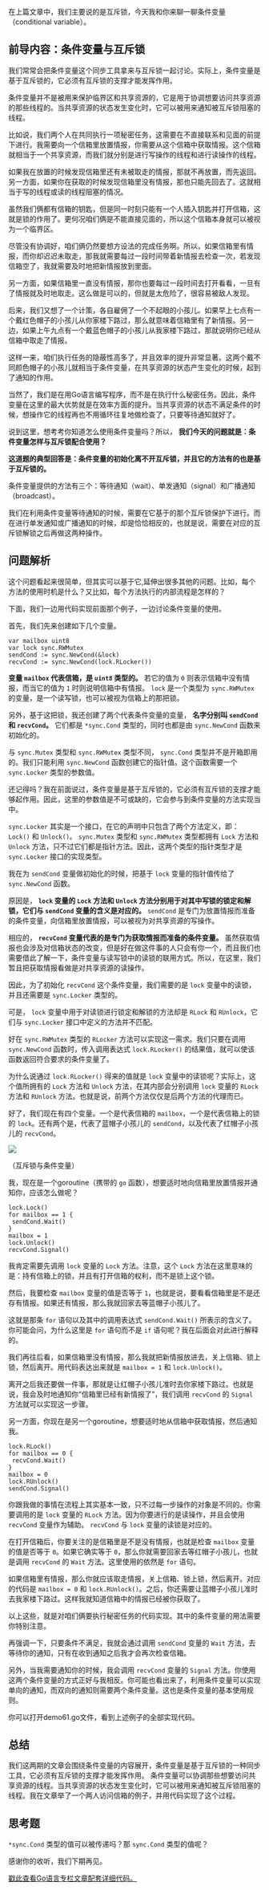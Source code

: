 在上篇文章中，我们主要说的是互斥锁，今天我和你来聊一聊条件变量（conditional variable）。

## 前导内容：条件变量与互斥锁

我们常常会把条件变量这个同步工具拿来与互斥锁一起讨论。实际上，条件变量是基于互斥锁的，它必须有互斥锁的支撑才能发挥作用。

条件变量并不是被用来保护临界区和共享资源的，它是用于协调想要访问共享资源的那些线程的。当共享资源的状态发生变化时，它可以被用来通知被互斥锁阻塞的线程。

比如说，我们两个人在共同执行一项秘密任务，这需要在不直接联系和见面的前提下进行。我需要向一个信箱里放置情报，你需要从这个信箱中获取情报。这个信箱就相当于一个共享资源，而我们就分别是进行写操作的线程和进行读操作的线程。

如果我在放置的时候发现信箱里还有未被取走的情报，那就不再放置，而先返回。另一方面，如果你在获取的时候发现信箱里没有情报，那也只能先回去了。这就相当于写的线程或读的线程阻塞的情况。

虽然我们俩都有信箱的钥匙，但是同一时刻只能有一个人插入钥匙并打开信箱，这就是锁的作用了。更何况咱们俩是不能直接见面的，所以这个信箱本身就可以被视为一个临界区。

尽管没有协调好，咱们俩仍然要想方设法的完成任务啊。所以，如果信箱里有情报，而你却迟迟未取走，那我就需要每过一段时间带着新情报去检查一次，若发现信箱空了，我就需要及时地把新情报放到里面。

另一方面，如果信箱里一直没有情报，那你也要每过一段时间去打开看看，一旦有了情报就及时地取走。这么做是可以的，但就是太危险了，很容易被敌人发现。

后来，我们又想了一个计策，各自雇佣了一个不起眼的小孩儿。如果早上七点有一个戴红色帽子的小孩儿从你家楼下路过，那么就意味着信箱里有了新情报。另一边，如果上午九点有一个戴蓝色帽子的小孩儿从我家楼下路过，那就说明你已经从信箱中取走了情报。

这样一来，咱们执行任务的隐蔽性高多了，并且效率的提升非常显著。这两个戴不同颜色帽子的小孩儿就相当于条件变量，在共享资源的状态产生变化的时候，起到了通知的作用。

当然了，我们是在用Go语言编写程序，而不是在执行什么秘密任务。因此，条件变量在这里的最大优势就是在效率方面的提升。当共享资源的状态不满足条件的时候，想操作它的线程再也不用循环往复地做检查了，只要等待通知就好了。

说到这里，想考考你知道怎么使用条件变量吗？所以， **我们今天的问题就是：条件变量怎样与互斥锁配合使用？**

**这道题的典型回答是：条件变量的初始化离不开互斥锁，并且它的方法有的也是基于互斥锁的。**

条件变量提供的方法有三个：等待通知（wait）、单发通知（signal）和广播通知（broadcast）。

我们在利用条件变量等待通知的时候，需要在它基于的那个互斥锁保护下进行。而在进行单发通知或广播通知的时候，却是恰恰相反的，也就是说，需要在对应的互斥锁解锁之后再做这两种操作。

## 问题解析

这个问题看起来很简单，但其实可以基于它,延伸出很多其他的问题。比如，每个方法的使用时机是什么？又比如，每个方法执行的内部流程是怎样的？

下面，我们一边用代码实现前面那个例子，一边讨论条件变量的使用。

首先，我们先来创建如下几个变量。

```
var mailbox uint8
var lock sync.RWMutex
sendCond := sync.NewCond(&lock)
recvCond := sync.NewCond(lock.RLocker())

```

**变量 `mailbox` 代表信箱，是 `uint8` 类型的。** 若它的值为 `0` 则表示信箱中没有情报，而当它的值为 `1` 时则说明信箱中有情报。 `lock` 是一个类型为 `sync.RWMutex` 的变量，是一个读写锁，也可以被视为信箱上的那把锁。

另外，基于这把锁，我还创建了两个代表条件变量的变量， **名字分别叫 `sendCond` 和 `recvCond`。** 它们都是 `*sync.Cond` 类型的，同时也都是由 `sync.NewCond` 函数来初始化的。

与 `sync.Mutex` 类型和 `sync.RWMutex` 类型不同， `sync.Cond` 类型并不是开箱即用的。我们只能利用 `sync.NewCond` 函数创建它的指针值。这个函数需要一个 `sync.Locker` 类型的参数值。

还记得吗？我在前面说过，条件变量是基于互斥锁的，它必须有互斥锁的支撑才能够起作用。因此，这里的参数值是不可或缺的，它会参与到条件变量的方法实现当中。

`sync.Locker` 其实是一个接口，在它的声明中只包含了两个方法定义，即： `Lock()` 和 `Unlock()`。 `sync.Mutex` 类型和 `sync.RWMutex` 类型都拥有 `Lock` 方法和 `Unlock` 方法，只不过它们都是指针方法。因此，这两个类型的指针类型才是 `sync.Locker` 接口的实现类型。

我在为 `sendCond` 变量做初始化的时候，把基于 `lock` 变量的指针值传给了 `sync.NewCond` 函数。

原因是， **`lock` 变量的 `Lock` 方法和 `Unlock` 方法分别用于对其中写锁的锁定和解锁，它们与 `sendCond` 变量的含义是对应的。** `sendCond` 是专门为放置情报而准备的条件变量，向信箱里放置情报，可以被视为对共享资源的写操作。

相应的， **`recvCond` 变量代表的是专门为获取情报而准备的条件变量。** 虽然获取情报也会涉及对信箱状态的改变，但是好在做这件事的人只会有你一个，而且我们也需要借此了解一下，条件变量与读写锁中的读锁的联用方式。所以，在这里，我们暂且把获取情报看做是对共享资源的读操作。

因此，为了初始化 `recvCond` 这个条件变量，我们需要的是 `lock` 变量中的读锁，并且还需要是 `sync.Locker` 类型的。

可是， `lock` 变量中用于对读锁进行锁定和解锁的方法却是 `RLock` 和 `RUnlock`，它们与 `sync.Locker` 接口中定义的方法并不匹配。

好在 `sync.RWMutex` 类型的 `RLocker` 方法可以实现这一需求。我们只要在调用 `sync.NewCond` 函数时，传入调用表达式 `lock.RLocker()` 的结果值，就可以使该函数返回符合要求的条件变量了。

为什么说通过 `lock.RLocker()` 得来的值就是 `lock` 变量中的读锁呢？实际上，这个值所拥有的 `Lock` 方法和 `Unlock` 方法，在其内部会分别调用 `lock` 变量的 `RLock` 方法和 `RUnlock` 方法。也就是说，前两个方法仅仅是后两个方法的代理而已。

好了，我们现在有四个变量。一个是代表信箱的 `mailbox`，一个是代表信箱上的锁的 `lock`。还有两个是，代表了蓝帽子小孩儿的 `sendCond`，以及代表了红帽子小孩儿的 `recvCond`。

![](https://static001.geekbang.org/resource/image/36/5d/3619456ade9d45a4d9c0fbd22bb6fd5d.png?wh=1627*829)

（互斥锁与条件变量）

我，现在是一个goroutine（携带的 `go` 函数），想要适时地向信箱里放置情报并通知你，应该怎么做呢？

```
lock.Lock()
for mailbox == 1 {
 sendCond.Wait()
}
mailbox = 1
lock.Unlock()
recvCond.Signal()

```

我肯定需要先调用 `lock` 变量的 `Lock` 方法。注意，这个 `Lock` 方法在这里意味的是：持有信箱上的锁，并且有打开信箱的权利，而不是锁上这个锁。

然后，我要检查 `mailbox` 变量的值是否等于 `1`，也就是说，要看看信箱里是不是还存有情报。如果还有情报，那么我就回家去等蓝帽子小孩儿了。

这就是那条 `for` 语句以及其中的调用表达式 `sendCond.Wait()` 所表示的含义了。你可能会问，为什么这里是 `for` 语句而不是 `if` 语句呢？我在后面会对此进行解释的。

我们再往后看，如果信箱里没有情报，那么我就把新情报放进去，关上信箱、锁上锁，然后离开。用代码表达出来就是 `mailbox = 1` 和 `lock.Unlock()`。

离开之后我还要做一件事，那就是让红帽子小孩儿准时去你家楼下路过。也就是说，我会及时地通知你“信箱里已经有新情报了”，我们调用 `recvCond` 的 `Signal` 方法就可以实现这一步骤。

另一方面，你现在是另一个goroutine，想要适时地从信箱中获取情报，然后通知我。

```
lock.RLock()
for mailbox == 0 {
 recvCond.Wait()
}
mailbox = 0
lock.RUnlock()
sendCond.Signal()

```

你跟我做的事情在流程上其实基本一致，只不过每一步操作的对象是不同的。你需要调用的是 `lock` 变量的 `RLock` 方法。因为你要进行的是读操作，并且会使用 `recvCond` 变量作为辅助。 `recvCond` 与 `lock` 变量的读锁是对应的。

在打开信箱后，你要关注的是信箱里是不是没有情报，也就是检查 `mailbox` 变量的值是否等于 `0`。如果它确实等于 `0`，那么你就需要回家去等红帽子小孩儿，也就是调用 `recvCond` 的 `Wait` 方法。这里使用的依然是 `for` 语句。

如果信箱里有情报，那么你就应该取走情报，关上信箱、锁上锁，然后离开。对应的代码是 `mailbox = 0` 和 `lock.RUnlock()`。之后，你还需要让蓝帽子小孩儿准时去我家楼下路过。这样我就知道信箱中的情报已经被你获取了。

以上这些，就是对咱们俩要执行秘密任务的代码实现。其中的条件变量的用法需要你特别注意。

再强调一下，只要条件不满足，我就会通过调用 `sendCond` 变量的 `Wait` 方法，去等待你的通知，只有在收到通知之后我才会再次检查信箱。

另外，当我需要通知你的时候，我会调用 `recvCond` 变量的 `Signal` 方法。你使用这两个条件变量的方式正好与我相反。你可能也看出来了，利用条件变量可以实现单向的通知，而双向的通知则需要两个条件变量。这也是条件变量的基本使用规则。

你可以打开demo61.go文件，看到上述例子的全部实现代码。

## 总结

我们这两期的文章会围绕条件变量的内容展开，条件变量是基于互斥锁的一种同步工具，它必须有互斥锁的支撑才能发挥作用。 条件变量可以协调那些想要访问共享资源的线程。当共享资源的状态发生变化时，它可以被用来通知被互斥锁阻塞的线程。我在文章举了一个两人访问信箱的例子，并用代码实现了这个过程。

## 思考题

`*sync.Cond` 类型的值可以被传递吗？那 `sync.Cond` 类型的值呢？

感谢你的收听，我们下期再见。

[戳此查看Go语言专栏文章配套详细代码。](https://github.com/hyper0x/Golang_Puzzlers)